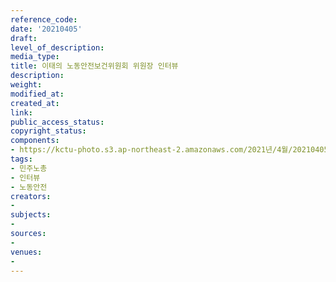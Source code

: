 ```yaml
---
reference_code: 
date: '20210405'
draft: 
level_of_description: 
media_type: 
title: 이태의 노동안전보건위원회 위원장 인터뷰
description: 
weight: 
modified_at: 
created_at: 
link: 
public_access_status: 
copyright_status: 
components:
- https://kctu-photo.s3.ap-northeast-2.amazonaws.com/2021년/4월/20210405-이태의+노동안전보건위원회+위원장+인터뷰_민주노총_인터뷰_노동안전/_1DX0010.jpg
tags:
- 민주노총
- 인터뷰
- 노동안전
creators:
- 
subjects:
- 
sources:
- 
venues:
- 
---
```

